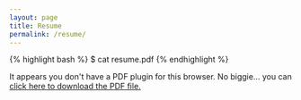 ```yaml
---
layout: page
title: Resume
permalink: /resume/
---
```

{% highlight bash %}
$ cat resume.pdf
{% endhighlight %}

<object height="1000" data="/assets/Resume2018.pdf" type="application/pdf" width="100%">
  <p>It appears you don't have a PDF plugin for this browser.
    No biggie... you can <a href="sample-report.pdf">click here to
    download the PDF file.</a>
  </p>
</object>